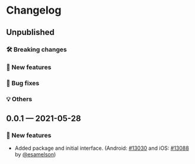 # Changelog

## Unpublished

### 🛠 Breaking changes

### 🎉 New features

### 🐛 Bug fixes

### 💡 Others

## 0.0.1 — 2021-05-28

### 🎉 New features

- Added package and initial interface. (Android: [#13030](https://github.com/expo/expo/pull/13030) and iOS: [#13088](https://github.com/expo/expo/pull/13088) by [@esamelson](https://github.com/esamelson))
